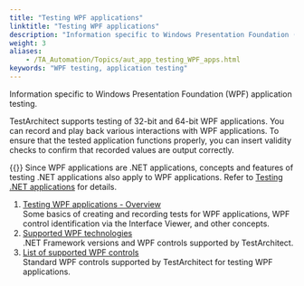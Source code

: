 ```yaml
--- 
title: "Testing WPF applications"
linktitle: "Testing WPF applications"
description: "Information specific to Windows Presentation Foundation (WPF) application testing."
weight: 3
aliases: 
    - /TA_Automation/Topics/aut_app_testing_WPF_apps.html
keywords: "WPF testing, application testing"
---
```


Information specific to Windows Presentation Foundation \(WPF\) application testing.

TestArchitect supports testing of 32-bit and 64-bit WPF applications. You can record and play back various interactions with WPF applications. To ensure that the tested application functions properly, you can insert validity checks to confirm that recorded values are output correctly.

{{<note>}} Since WPF applications are .NET applications, concepts and features of testing .NET applications also apply to WPF applications. Refer to [Testing .NET applications](/TA_Automation/Topics/aut_app_testing_NET_apps.html) for details.

1.  [Testing WPF applications - Overview](/TA_Automation/Topics/aut_app_testing_WPF_apps_basics.html)  
Some basics of creating and recording tests for WPF applications, WPF control identification via the Interface Viewer, and other concepts.
2.  [Supported WPF technologies](/TA_Automation/Topics/aut_app_testing_WPF_apps_supported_technology.html)  
.NET Framework versions and WPF controls supported by TestArchitect.
3.  [List of supported WPF controls](/TA_Automation/Topics/aut_app_testing_WPF_apps_supported_controls.html)  
Standard WPF controls supported by TestArchitect for testing WPF applications.




